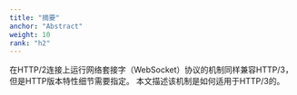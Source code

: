 ```yaml
---
title: "摘要"
anchor: "Abstract"
weight: 10
rank: "h2"
---
```


在HTTP/2连接上运行网络套接字（WebSocket）协议的机制同样兼容HTTP/3，但是HTTP版本特性细节需要指定。
本文描述该机制是如何适用于HTTP/3的。
